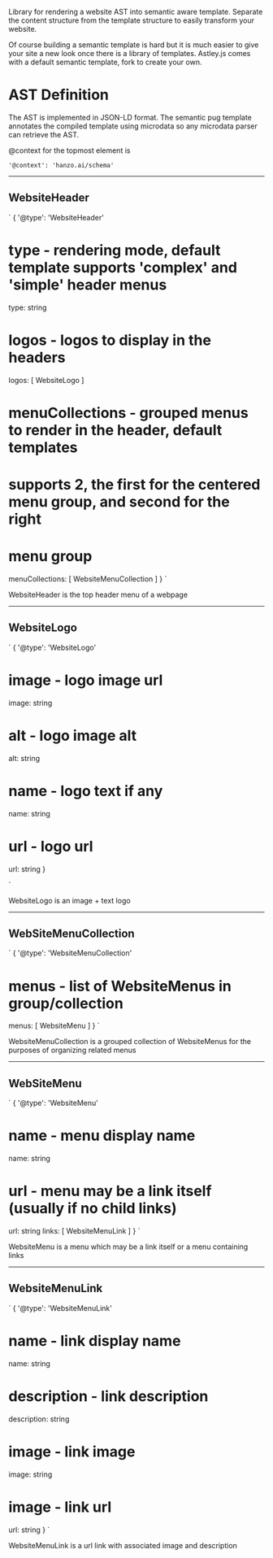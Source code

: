 Library for rendering a website AST into semantic aware template.  Separate the
content structure from the template structure to easily transform your website.

Of course building a semantic template is hard but it is much easier to give
your site a new look once there is a library of templates.  Astley.js comes
with a default semantic template, fork to create your own.

# AST Definition

The AST is implemented in JSON-LD format.  The semantic pug template annotates
the compiled template using microdata so any microdata parser can retrieve the
AST.

@context for the topmost element is

`
'@context': 'hanzo.ai/schema'
`

---

## WebsiteHeader

`
{
  '@type': 'WebsiteHeader'
  # type - rendering mode, default template supports 'complex' and 'simple' header menus
  type: string
  # logos - logos to display in the headers
  logos: [ WebsiteLogo ]
  # menuCollections - grouped menus to render in the header, default templates
  # supports 2, the first for the centered menu group, and second for the right
  # menu group
  menuCollections: [ WebsiteMenuCollection ]
}
`

WebsiteHeader is the top header menu of a webpage

---

## WebsiteLogo

`
{
  '@type': 'WebsiteLogo'
  # image - logo image url
  image: string
  # alt - logo image alt
  alt: string
  # name - logo text if any
  name: string
  # url - logo url
  url: string
}

`

WebsiteLogo is an image + text logo

---

## WebSiteMenuCollection

`
{
  '@type': 'WebsiteMenuCollection'
  # menus - list of WebsiteMenus in group/collection
  menus: [ WebsiteMenu ]
}
`

WebsiteMenuCollection is a grouped collection of WebsiteMenus for the purposes
of organizing related menus

---

## WebSiteMenu

`
{
  '@type': 'WebsiteMenu'
  # name - menu display name
  name: string
  # url - menu may be a link itself (usually if no child links)
  url: string
  links: [ WebsiteMenuLink ]
}
`

WebsiteMenu is a menu which may be a link itself or a menu containing links

---

## WebsiteMenuLink

`
{
  '@type': 'WebsiteMenuLink'
  # name - link display name
  name: string
  # description - link description
  description: string
  # image - link image
  image: string
  # image - link url
  url: string
}
`

WebsiteMenuLink is a url link with associated image and description
